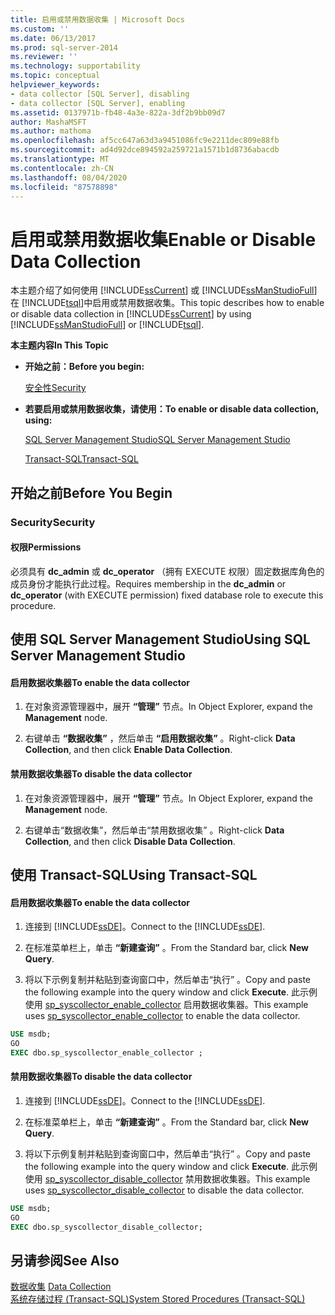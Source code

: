 ```yaml
---
title: 启用或禁用数据收集 | Microsoft Docs
ms.custom: ''
ms.date: 06/13/2017
ms.prod: sql-server-2014
ms.reviewer: ''
ms.technology: supportability
ms.topic: conceptual
helpviewer_keywords:
- data collector [SQL Server], disabling
- data collector [SQL Server], enabling
ms.assetid: 0137971b-fb48-4a3e-822a-3df2b9bb09d7
author: MashaMSFT
ms.author: mathoma
ms.openlocfilehash: af5cc647a63d3a9451086fc9e2211dec809e88fb
ms.sourcegitcommit: ad4d92dce894592a259721a1571b1d8736abacdb
ms.translationtype: MT
ms.contentlocale: zh-CN
ms.lasthandoff: 08/04/2020
ms.locfileid: "87578898"
---
```

# <a name="enable-or-disable-data-collection"></a><span data-ttu-id="7f18c-102">启用或禁用数据收集</span><span class="sxs-lookup"><span data-stu-id="7f18c-102">Enable or Disable Data Collection</span></span>
  <span data-ttu-id="7f18c-103">本主题介绍了如何使用 [!INCLUDE[ssCurrent](../../includes/sscurrent-md.md)] 或 [!INCLUDE[ssManStudioFull](../../includes/ssmanstudiofull-md.md)] 在 [!INCLUDE[tsql](../../includes/tsql-md.md)]中启用或禁用数据收集。</span><span class="sxs-lookup"><span data-stu-id="7f18c-103">This topic describes how to enable or disable data collection in [!INCLUDE[ssCurrent](../../includes/sscurrent-md.md)] by using [!INCLUDE[ssManStudioFull](../../includes/ssmanstudiofull-md.md)] or [!INCLUDE[tsql](../../includes/tsql-md.md)].</span></span>  
  
 <span data-ttu-id="7f18c-104">**本主题内容**</span><span class="sxs-lookup"><span data-stu-id="7f18c-104">**In This Topic**</span></span>  
  
-   <span data-ttu-id="7f18c-105">**开始之前：**</span><span class="sxs-lookup"><span data-stu-id="7f18c-105">**Before you begin:**</span></span>  
  
     [<span data-ttu-id="7f18c-106">安全性</span><span class="sxs-lookup"><span data-stu-id="7f18c-106">Security</span></span>](#Security)  
  
-   <span data-ttu-id="7f18c-107">**若要启用或禁用数据收集，请使用：**</span><span class="sxs-lookup"><span data-stu-id="7f18c-107">**To enable or disable data collection, using:**</span></span>  
  
     [<span data-ttu-id="7f18c-108">SQL Server Management Studio</span><span class="sxs-lookup"><span data-stu-id="7f18c-108">SQL Server Management Studio</span></span>](#SSMSProcedure)  
  
     [<span data-ttu-id="7f18c-109">Transact-SQL</span><span class="sxs-lookup"><span data-stu-id="7f18c-109">Transact-SQL</span></span>](#TsqlProcedure)  
  
##  <a name="before-you-begin"></a><a name="BeforeYouBegin"></a> <span data-ttu-id="7f18c-110">开始之前</span><span class="sxs-lookup"><span data-stu-id="7f18c-110">Before You Begin</span></span>  
  
###  <a name="security"></a><a name="Security"></a> <span data-ttu-id="7f18c-111">Security</span><span class="sxs-lookup"><span data-stu-id="7f18c-111">Security</span></span>  
  
####  <a name="permissions"></a><a name="Permissions"></a> <span data-ttu-id="7f18c-112">权限</span><span class="sxs-lookup"><span data-stu-id="7f18c-112">Permissions</span></span>  
 <span data-ttu-id="7f18c-113">必须具有 **dc_admin** 或 **dc_operator** （拥有 EXECUTE 权限）固定数据库角色的成员身份才能执行此过程。</span><span class="sxs-lookup"><span data-stu-id="7f18c-113">Requires membership in the **dc_admin** or **dc_operator** (with EXECUTE permission) fixed database role to execute this procedure.</span></span>  
  
##  <a name="using-sql-server-management-studio"></a><a name="SSMSProcedure"></a> <span data-ttu-id="7f18c-114">使用 SQL Server Management Studio</span><span class="sxs-lookup"><span data-stu-id="7f18c-114">Using SQL Server Management Studio</span></span>  
  
#### <a name="to-enable-the-data-collector"></a><span data-ttu-id="7f18c-115">启用数据收集器</span><span class="sxs-lookup"><span data-stu-id="7f18c-115">To enable the data collector</span></span>  
  
1.  <span data-ttu-id="7f18c-116">在对象资源管理器中，展开 **“管理”** 节点。</span><span class="sxs-lookup"><span data-stu-id="7f18c-116">In Object Explorer, expand the **Management** node.</span></span>  
  
2.  <span data-ttu-id="7f18c-117">右键单击 **“数据收集”** ，然后单击 **“启用数据收集”** 。</span><span class="sxs-lookup"><span data-stu-id="7f18c-117">Right-click **Data Collection**, and then click **Enable Data Collection**.</span></span>  
  
#### <a name="to-disable-the-data-collector"></a><span data-ttu-id="7f18c-118">禁用数据收集器</span><span class="sxs-lookup"><span data-stu-id="7f18c-118">To disable the data collector</span></span>  
  
1.  <span data-ttu-id="7f18c-119">在对象资源管理器中，展开 **“管理”** 节点。</span><span class="sxs-lookup"><span data-stu-id="7f18c-119">In Object Explorer, expand the **Management** node.</span></span>  
  
2.  <span data-ttu-id="7f18c-120">右键单击“数据收集”，然后单击“禁用数据收集”   。</span><span class="sxs-lookup"><span data-stu-id="7f18c-120">Right-click **Data Collection**, and then click **Disable Data Collection**.</span></span>  
  
##  <a name="using-transact-sql"></a><a name="TsqlProcedure"></a> <span data-ttu-id="7f18c-121">使用 Transact-SQL</span><span class="sxs-lookup"><span data-stu-id="7f18c-121">Using Transact-SQL</span></span>  
  
#### <a name="to-enable-the-data-collector"></a><span data-ttu-id="7f18c-122">启用数据收集器</span><span class="sxs-lookup"><span data-stu-id="7f18c-122">To enable the data collector</span></span>  
  
1.  <span data-ttu-id="7f18c-123">连接到 [!INCLUDE[ssDE](../../includes/ssde-md.md)]。</span><span class="sxs-lookup"><span data-stu-id="7f18c-123">Connect to the [!INCLUDE[ssDE](../../includes/ssde-md.md)].</span></span>  
  
2.  <span data-ttu-id="7f18c-124">在标准菜单栏上，单击 **“新建查询”** 。</span><span class="sxs-lookup"><span data-stu-id="7f18c-124">From the Standard bar, click **New Query**.</span></span>  
  
3.  <span data-ttu-id="7f18c-125">将以下示例复制并粘贴到查询窗口中，然后单击“执行”  。</span><span class="sxs-lookup"><span data-stu-id="7f18c-125">Copy and paste the following example into the query window and click **Execute**.</span></span> <span data-ttu-id="7f18c-126">此示例使用 [sp_syscollector_enable_collector](/sql/relational-databases/system-stored-procedures/sp-syscollector-enable-collector-transact-sql) 启用数据收集器。</span><span class="sxs-lookup"><span data-stu-id="7f18c-126">This example uses [sp_syscollector_enable_collector](/sql/relational-databases/system-stored-procedures/sp-syscollector-enable-collector-transact-sql) to enable the data collector.</span></span>  
  
```sql  
USE msdb;  
GO  
EXEC dbo.sp_syscollector_enable_collector ;  
```  
  
#### <a name="to-disable-the-data-collector"></a><span data-ttu-id="7f18c-127">禁用数据收集器</span><span class="sxs-lookup"><span data-stu-id="7f18c-127">To disable the data collector</span></span>  
  
1.  <span data-ttu-id="7f18c-128">连接到 [!INCLUDE[ssDE](../../includes/ssde-md.md)]。</span><span class="sxs-lookup"><span data-stu-id="7f18c-128">Connect to the [!INCLUDE[ssDE](../../includes/ssde-md.md)].</span></span>  
  
2.  <span data-ttu-id="7f18c-129">在标准菜单栏上，单击 **“新建查询”** 。</span><span class="sxs-lookup"><span data-stu-id="7f18c-129">From the Standard bar, click **New Query**.</span></span>  
  
3.  <span data-ttu-id="7f18c-130">将以下示例复制并粘贴到查询窗口中，然后单击“执行”  。</span><span class="sxs-lookup"><span data-stu-id="7f18c-130">Copy and paste the following example into the query window and click **Execute**.</span></span> <span data-ttu-id="7f18c-131">此示例使用 [sp_syscollector_disable_collector](/sql/relational-databases/system-stored-procedures/sp-syscollector-disable-collector-transact-sql) 禁用数据收集器。</span><span class="sxs-lookup"><span data-stu-id="7f18c-131">This example uses [sp_syscollector_disable_collector](/sql/relational-databases/system-stored-procedures/sp-syscollector-disable-collector-transact-sql) to disable the data collector.</span></span>  
  
```sql  
USE msdb;  
GO  
EXEC dbo.sp_syscollector_disable_collector;  
```  
  
## <a name="see-also"></a><span data-ttu-id="7f18c-132">另请参阅</span><span class="sxs-lookup"><span data-stu-id="7f18c-132">See Also</span></span>  
 <span data-ttu-id="7f18c-133">[数据收集](data-collection.md) </span><span class="sxs-lookup"><span data-stu-id="7f18c-133">[Data Collection](data-collection.md) </span></span>  
 [<span data-ttu-id="7f18c-134">系统存储过程 (Transact-SQL)</span><span class="sxs-lookup"><span data-stu-id="7f18c-134">System Stored Procedures &#40;Transact-SQL&#41;</span></span>](/sql/relational-databases/system-stored-procedures/system-stored-procedures-transact-sql)  
  
  
